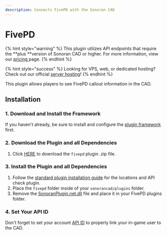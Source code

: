```yaml
---
description: Connects FivePD with the Sonoran CAD
---
```


# FivePD

{% hint style="warning" %}
This plugin utilizes API endpoints that require the **plus **version of Sonoran CAD or higher. For more information, view our [pricing ](../../../pricing/faq/)page.
{% endhint %}

{% hint style="success" %}
Looking for VPS, web, or dedicated hosting? Check out our official [server hosting](../../../other-products/server-hosting.md)!
{% endhint %}

This plugin allows players to see FivePD callout information in the CAD.

## Installation

### 1. Download and Install the Framework

If you haven't already, be sure to install and configure the [plugin framework](../framework-installation.md) first.

### 2. Download the Plugin and all Dependencies

1. Click [HERE](https://github.com/Sonoran-Software/sonoran\_fivepd/archive/refs/tags/latest.zip) to download the `fivepd` plugin .zip file.

### 3. Install the Plugin and all Dependencies

1. Follow the [standard plugin installation guide](../plugin-installation/) for the locations and API check plugin.
2. Place the `fivepd` folder inside of your `sonorancad/plugins` folder.
3. Remove the [SonoranPlugin.net.dll](https://github.com/Sonoran-Software/sonoran\_fivepd/blob/main/put\_in\_fivepd\_plugins/SonoranPlugin.net.dll) file and place it in your FivePD plugins folder.

### 4. Set Your API ID

Don't forget to set your account [API ID](../../../sonoran-cad/api-integration/getting-started/setting-your-api-id.md) to properly link your in-game user to the CAD.
